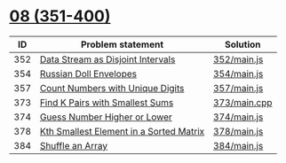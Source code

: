 # [08 (351-400)](https://leetcode.com/problemset/all/#page-8)



| ID  | Problem statement                                                                                                 | Solution                     |
|-----|-------------------------------------------------------------------------------------------------------------------|------------------------------|
| 352 | [Data Stream as Disjoint Intervals](https://leetcode.com/problems/data-stream-as-disjoint-intervals/)             | [352/main.js](352/main.js)   |
| 354 | [Russian Doll Envelopes](https://leetcode.com/problems/russian-doll-envelopes/)                                   | [354/main.js](354/main.js)   |
| 357 | [Count Numbers with Unique Digits](https://leetcode.com/problems/count-numbers-with-unique-digits/)               | [357/main.js](357/main.js)   |
| 373 | [Find K Pairs with Smallest Sums](https://leetcode.com/problems/find-k-pairs-with-smallest-sums/)                 | [373/main.cpp](373/main.cpp) |
| 374 | [Guess Number Higher or Lower](https://leetcode.com/problems/guess-number-higher-or-lower/)                       | [374/main.js](374/main.js)   |
| 378 | [Kth Smallest Element in a Sorted Matrix](https://leetcode.com/problems/kth-smallest-element-in-a-sorted-matrix/) | [378/main.js](378/main.js)   |
| 384 | [Shuffle an Array](https://leetcode.com/problems/shuffle-an-array/)                                               | [384/main.js](384/main.js)   |

